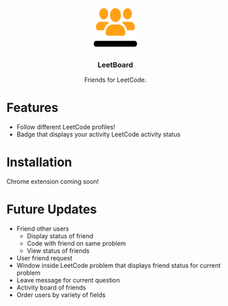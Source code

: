 <p align="center">
  <img width=20% height=auto src="https://github.com/AndFang/LeetBoard/blob/main/assets/logo.png" alt="LeetRom icon"/>
</p>

<h3 align="center">LeetBoard</h3>
<p align="center">
  Friends for LeetCode.
</p>

# Features
- Follow different LeetCode profiles!
- Badge that displays your activity LeetCode activity status

# Installation
Chrome extension coming soon!
  
# Future Updates
- Friend other users
  - Display status of friend
  - Code with friend on same problem
  - View status of friends  
- User friend request
- Window inside LeetCode problem that displays friend status for current problem
- Leave message for current question
- Activity board of friends
- Order users by variety of fields
